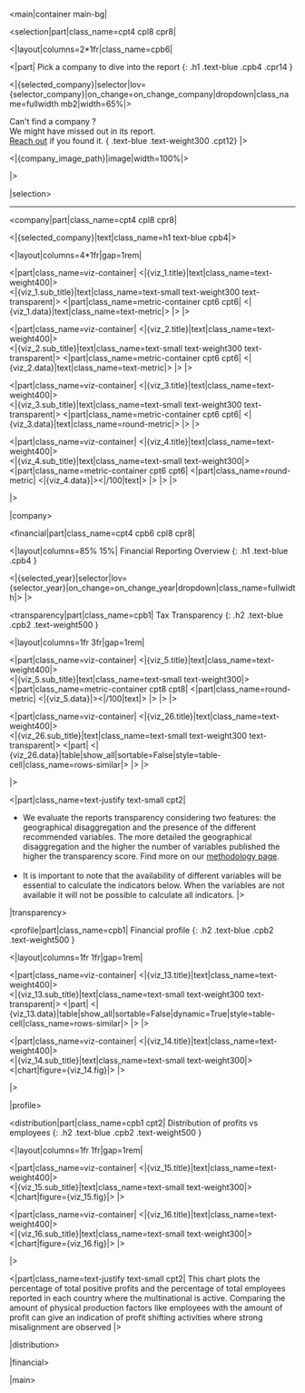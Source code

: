 <main|container main-bg|

<selection|part|class_name=cpt4 cpl8 cpr8|

<|layout|columns=2*1fr|class_name=cpb6|

<|part|
Pick a company to dive into the report
{: .h1 .text-blue .cpb4 .cpr14 }

<|{selected_company}|selector|lov={selector_company}|on_change=on_change_company|dropdown|class_name=fullwidth mb2|width=65%|>

Can't find a company ?<br/>
We might have missed out in its report.<br/>
[Reach out](/Contact) if you found it.
{ .text-blue .text-weight300 .cpt12}
|>

<|{company_image_path}|image|width=100%|>

|>

|selection>

<hr class="header-hr20"/>

<company|part|class_name=cpt4 cpl8 cpr8|

<|{selected_company}|text|class_name=h1 text-blue cpb4|>

<|layout|columns=4*1fr|gap=1rem|

<|part|class_name=viz-container|
<|{viz_1.title}|text|class_name=text-weight400|>
<br/>
<|{viz_1.sub_title}|text|class_name=text-small text-weight300 text-transparent|>
<|part|class_name=metric-container cpt6 cpt6|
<|{viz_1.data}|text|class_name=text-metric|>
|>
|>

<|part|class_name=viz-container|
<|{viz_2.title}|text|class_name=text-weight400|>
<br/>
<|{viz_2.sub_title}|text|class_name=text-small text-weight300 text-transparent|>
<|part|class_name=metric-container cpt6 cpt6|
<|{viz_2.data}|text|class_name=text-metric|>
|>
|>


<|part|class_name=viz-container|
<|{viz_3.title}|text|class_name=text-weight400|>
<br/>
<|{viz_3.sub_title}|text|class_name=text-small text-weight300 text-transparent|>
<|part|class_name=metric-container cpt6 cpt6|
<|{viz_3.data}|text|class_name=round-metric|>
|>
|>

<|part|class_name=viz-container|
<|{viz_4.title}|text|class_name=text-weight400|>
<br/>
<|{viz_4.sub_title}|text|class_name=text-small text-weight300|>
<|part|class_name=metric-container cpt6 cpt6|
<|part|class_name=round-metric|
<|{viz_4.data}|><|/100|text|>
|>
|>
|>

|>

|company>

<financial|part|class_name=cpt4 cpb6 cpl8 cpr8|

<|layout|columns=85% 15%|
Financial Reporting Overview
{: .h1 .text-blue .cpb4 }

<|{selected_year}|selector|lov={selector_year}|on_change=on_change_year|dropdown|class_name=fullwidth|>
|>

<transparency|part|class_name=cpb1|
Tax Transparency
{: .h2 .text-blue .cpb2 .text-weight500 }

<|layout|columns=1fr 3fr|gap=1rem|

<|part|class_name=viz-container|
<|{viz_5.title}|text|class_name=text-weight400|>
<br/>
<|{viz_5.sub_title}|text|class_name=text-small text-weight300|>
<|part|class_name=metric-container cpt8 cpt8|
<|part|class_name=round-metric|
<|{viz_5.data}|><|/100|text|>
|>
|>
|>

<|part|class_name=viz-container|
<|{viz_26.title}|text|class_name=text-weight400|>
<br/>
<|{viz_26.sub_title}|text|class_name=text-small text-weight300 text-transparent|>
<|part|
<|{viz_26.data}|table|show_all|sortable=False|style=table-cell|class_name=rows-similar|>
|>
|>

|>

<|part|class_name=text-justify text-small cpt2|
* We evaluate the reports transparency considering two features: the geographical disaggregation and the presence of 
the different recommended variables. The more detailed the geographical disaggregation and the higher the number of 
variables published the higher the transparency score. Find more on our [methodology page](/Methodology).
<br/><br/>
* It is important to note that the availability of different variables will be essential to calculate the indicators 
below. When the variables are not available it will not be possible to calculate all indicators.
|>

|transparency>

<profile|part|class_name=cpb1|
Financial profile
{: .h2 .text-blue .cpb2 .text-weight500 }

<|layout|columns=1fr 1fr|gap=1rem|

<|part|class_name=viz-container|
<|{viz_13.title}|text|class_name=text-weight400|>
<br/>
<|{viz_13.sub_title}|text|class_name=text-small text-weight300 text-transparent|>
<|part|
<|{viz_13.data}|table|show_all|sortable=False|dynamic=True|style=table-cell|class_name=rows-similar|>
|>
|>

<|part|class_name=viz-container|
<|{viz_14.title}|text|class_name=text-weight400|>
<br/>
<|{viz_14.sub_title}|text|class_name=text-small text-weight300|>
<|chart|figure={viz_14.fig}|>
|>

|>

|profile>

<distribution|part|class_name=cpb1 cpt2|
Distribution of profits vs employees
{: .h2 .text-blue .cpb2 .text-weight500 }

<|layout|columns=1fr 1fr|gap=1rem|

<|part|class_name=viz-container|
<|{viz_15.title}|text|class_name=text-weight400|>
<br/>
<|{viz_15.sub_title}|text|class_name=text-small text-weight300|>
<|chart|figure={viz_15.fig}|>
|>

<|part|class_name=viz-container|
<|{viz_16.title}|text|class_name=text-weight400|>
<br/>
<|{viz_16.sub_title}|text|class_name=text-small text-weight300|>
<|chart|figure={viz_16.fig}|>
|>

|>

<|part|class_name=text-justify text-small cpt2|
This chart plots the percentage of total positive profits and the percentage of total employees reported in each 
country where the multinational is active. Comparing the amount of physical production factors like employees with 
the amount of profit can give an indication of profit shifting activities where strong misalignment are observed
|>

|distribution>

|financial>

|main>
